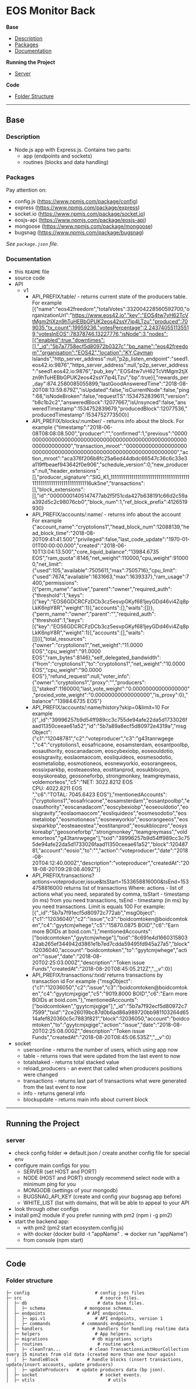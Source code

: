 # EOS Monitor Back

**Base**
- [Description](#description)
- [Packages](#packages)
- [Documentation](#documentation)

**Running the Project**
- [Server](#server)

**Code**
- [Folder Structure](#folder-structure)

***

## Base

### Description

- Node.js app with Express.js. Contains two parts:
    - app (endpoints and sockets)
    - routines (blocks and data handling)

### Packages

Pay attention on:
- config.js (https://www.npmjs.com/package/config)
- express (https://www.npmjs.com/package/express)
- socket.io (https://www.npmjs.com/package/socket.io)
- eosjs-api (https://www.npmjs.com/package/eosjs-api)
- mongoose (https://www.npmjs.com/package/mongoose)
- bugsnag (https://www.npmjs.com/package/bugsnag)

_See `package.json` file._


### Documentation

- this `README` file
- source code
- API
    - v1
        - API_PREFIX/table/ - returns current state of the producers table.
        For example [{"name":"eos42freedom","totalVotes":332004228560592700,"organizationUrl":"https://www.eos42.io","key":"EOS4tw7vH62TcVtMgm2tjXzn9hTuHEBbGPUK2eos42ssY7ip4LTzu","produced":709035,"tx_count":19959236,"votesPercentage":2.243740551135519,"votesInEOS":78378746.13227776,"isNode":3,"nodes":[{"enabled":true,"downtimes":[],"_id":"5b7a7758ecf5d80972b0327c","bp_name":"eos42freedom","organisation":"EOS42","location":"KY,Cayman Islands","http_server_address":null,"p2p_listen_endpoint":"seed1.eos42.io:9876","https_server_address":null,"p2p_server_address":"seed1.eos42.io:9876","pub_key":"EOS4tw7vH62TcVtMgm2tjXzn9hTuHEBbGPUK2eos42ssY7ip4LTzu","bp":true}],"rewards_per_day":874.2580085055899,"lastGoodAnsweredTime":"2018-08-20T08:13:59.679Z","isUpdated":false,"isCurrentNode":false,"ping":68,"isNodeBroken":false,"requestTS":1534752839611,"version":"b8c1b2c2","answeredBlock":12077667,"isUnsynced":false,"answeredTimestamp":1534752839679,"producedBlock":12077536,"producedTimestamp":1534752773500}]
        - API_PREFIX/blocks/:number/ - returns info about the block.
        For example {"timestamp":"2018-06-08T08:08:08.500","producer":"","confirmed":1,"previous":"0000000000000000000000000000000000000000000000000000000000000000","transaction_mroot":"0000000000000000000000000000000000000000000000000000000000000000","action_mroot":"aca376f206b8fc25a6ed44dbdc66547c36c6c33e3a119ffbeaef943642f0e906","schedule_version":0,"new_producers":null,"header_extensions":[],"producer_signature":"SIG_K1_111111111111111111111111111111111111111111111111111111111111111116uk5ne","transactions":[],"block_extensions":[],"id":"00000001405147477ab2f5f51cda427b638191c66d2c59aa392d5c2c98076cb0","block_num":1,"ref_block_prefix":4126519930}
        - API_PREFIX/accounts/:name/ - returns info about the account
        For example {"account_name":"cryptolions1","head_block_num":12088139,"head_block_time":"2018-08-20T09:41:41.500","privileged":false,"last_code_update":"1970-01-01T00:00:00.000","created":"2018-06-10T13:04:13.500","core_liquid_balance":"13984.6735 EOS","ram_quota":8146,"net_weight":110000,"cpu_weight":910000,"net_limit":{"used":105,"available":7505611,"max":7505716},"cpu_limit":{"used":7674,"available":1631663,"max":1639337},"ram_usage":7400,"permissions":[{"perm_name":"active","parent":"owner","required_auth":{"threshold":1,"keys":[{"key":"EOS6GDCRCFzDCb3cz5esvpGKyf681jeyGDd46vi4Zq8pLkK6npY8R","weight":1}],"accounts":[],"waits":[]}},{"perm_name":"owner","parent":"","required_auth":{"threshold":1,"keys":[{"key":"EOS6GDCRCFzDCb3cz5esvpGKyf681jeyGDd46vi4Zq8pLkK6npY8R","weight":1}],"accounts":[],"waits":[]}}],"total_resources":{"owner":"cryptolions1","net_weight":"11.0000 EOS","cpu_weight":"91.0000 EOS","ram_bytes":8146},"self_delegated_bandwidth":{"from":"cryptolions1","to":"cryptolions1","net_weight":"10.0000 EOS","cpu_weight":"90.0000 EOS"},"refund_request":null,"voter_info":{"owner":"cryptolions1","proxy":"","producers":[],"staked":1160000,"last_vote_weight":"0.00000000000000000","proxied_vote_weight":"0.00000000000000000","is_proxy":0},"balance":"13984.6735 EOS"}
        - API_PREFIX/accounts/:name/history?skip=0&limit=10
        For example [{"_id":"39996257b9d54ff989cc3c755de94afe22da5d1733026faad11350ceeae61a52","id":"5b7a89a8ecf5d80972e4319a","msgObject":{"c1":"12048781","c2":"voteproducer","c3":"g43tanrwgege ","c4":"cryptolions1, eosafricaone, eosamsterdam, eosantpoolbp, eosauthority, eoscanadacom, eoscybexiobp, eoseouldotio, eosisgravity, eoslaomaocom, eosliquideos, eosmesodotio, eosmetaliobp, eosmotioneos, eosnewyorkio, eosorangeeos, eossixparkbp, eosteaeostea, eostitanprod, eosukblocpro, eosyskoreabp, geosoneforbp, strongmonkey, teamgreymass, voldemorteos","c5":"NET: 3022.8212 EOS <BR>CPU: 4022.8211 EOS<BR>","c6":"TOTAL: 7045.6423 EOS"},"mentionedAccounts":["cryptolions1","eosafricaone","eosamsterdam","eosantpoolbp","eosauthority","eoscanadacom","eoscybexiobp","eoseouldotio","eosisgravity","eoslaomaocom","eosliquideos","eosmesodotio","eosmetaliobp","eosmotioneos","eosnewyorkio","eosorangeeos","eossixparkbp","eosteaeostea","eostitanprod","eosukblocpro","eosyskoreabp","geosoneforbp","strongmonkey","teamgreymass","voldemorteos","g43tanrwgege"],"txid":"39996257b9d54ff989cc3c755de94afe22da5d1733026faad11350ceeae61a52","block":12048781,"account":"eosio","to":"","action":"voteproducer","date":"2018-08-20T04:12:40.000Z","description":"voteproducer","createdAt":"2018-08-20T09:28:08.409Z"}]
        - API_PREFIX/transactions?actions=voteproducer,issue&tsStart=1533658816000&tsEnd=1534758816000 returns list of transactions
        Where: actions - list of actions what you need, separated by comma, tsStart - timestamp (in ms) from you need transactions, tsEnd - timestamp (in ms) by you need transactions.
        Limit is equals 100
        For example: [{"_id":"5b7a7f91ecf5d80972c772ab","msgObject":{"c1":"12036040","c2":"issue","c3":"boidcomtoken@boidcomtoken","c4":"gyytcmjwhege","c5":"15870.0875 BOID","c6":"Earn more BOIDs at boid.com."},"mentionedAccounts":["boidcomtoken","gyytcmjwhege"],"txid":"8c691e4d166031580342ab265ef344942d3861e1b7ed7cdda59495fd945a27a5","block":12036040,"account":"boidcomtoken","to":"gyytcmjwhege","action":"issue","date":"2018-08-20T02:25:03.000Z","description":"Token issue Funds","createdAt":"2018-08-20T08:45:05.212Z","__v":0}]
        - API_PREFIX/transactions/:txid/ returns transactions by transaction id
        For example {"msgObject":{"c1":"12036050","c2":"issue","c3":"boidcomtoken@boidcomtoken","c4":"gyytcmjxgige","c5":"9019.8000 BOID","c6":"Earn more BOIDs at boid.com."},"mentionedAccounts":["boidcomtoken","gyytcmjxgige"],"_id":"5b7a7f92ecf5d80972c77599","txid":"2ce26019bc87d0b6ad86a989720bb981103264d6514afef820360c5c7883f821","block":12036050,"account":"boidcomtoken","to":"gyytcmjxgige","action":"issue","date":"2018-08-20T02:25:08.000Z","description":"Token issue Funds","createdAt":"2018-08-20T08:45:06.535Z","__v":0}
- socket
    - usersonline - returns the number of users, which using app now
    - table - returns rows that were updated from the last event to now
    - totalstaked - returns total stacked value
    - reload_producers - an event that called when producers positions were changed
    - transactions - returns last part of transactions what were generated from the last event to now
    - info - returns general info
    - blockupdate - returns main info about current block



***

## Running the Project

### server
- check config folder => default.json / create another config file for special env
- configure main configs for you:
    - SERVER (set HOST and PORT)
    - NODE (HOST and PORT) strongly recommend select node with a minimum ping for you
    - MONGODB (settings of your mongodb)
    - BUGSNAG_API_KEY (create and config your bugsnag app before)
    - WHITE_LIST (list with domains, that will be able to appeal to your API
- look through other configs
- install pm2 module if you prefer running with pm2 (npm i -g pm2)
- start the backend app:
    - with pm2 (pm2 start ecosystem.config.js)
    - with docker (docker build -t "appName" . => docker run "appName")
    - from console (npm start)

***

## Code

### Folder structure

```
├─ config                         # config json files
├─ src                              # source files.
│  ├─ db                           # data base files.
│  │  ├─ schema               # mongoose schemas.
│  ├─ endpoints                # API endpoints.
│  │  ├─ api.v1                   # API endpoints, version 1
│  │  ├─ commands            # commands endpoints
│  ├─ handlers                   # handlers for hendling realtime data
│  ├─ helpers                     # App helpers.
│  ├─ migrations                 # db migrations scripts
│  ├─ routines                     # routine work
│  │  ├─ cleanTran...           # clean TransactionsLastHourCollection every 15 minutes from old data (created more than one hour again)
│  │  ├─ handleBlock           # handle blocks (insert transactions, update/insert accounts, update producers)
│  │  ├─ updateProducers   # update producers data (bp json).
│  ├─ socket                        # socket events.
│  ├─ utils                            # utils
```

